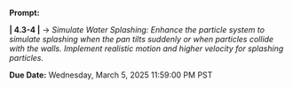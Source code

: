 **Prompt:**

**| 4.3-4 |** -> _Simulate Water Splashing: Enhance the particle system to simulate splashing when the pan tilts suddenly or when particles collide with the walls. Implement realistic motion and higher velocity for splashing particles._

**Due Date:** Wednesday, March 5, 2025 11:59:00 PM PST

